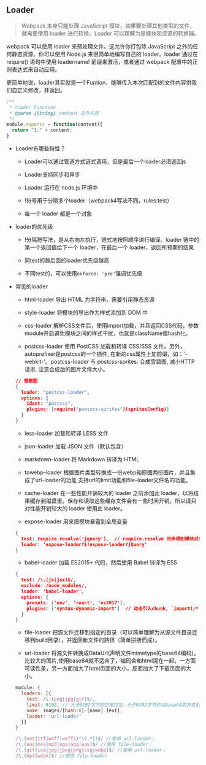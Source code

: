## Loader

  > Webpack 本身只能处理 JavaScript 模块，如果要处理其他类型的文件，就需要使用 loader 进行转换。Loader 可以理解为是模块和资源的转换器。

  webpack 可以使用 loader 来预处理文件。这允许你打包除 JavaScript 之外的任何静态资源。你可以使用 Node.js 来很简单地编写自己的 loader。loader 通过在 require() 语句中使用 loadername! 前缀来激活，或者通过 webpack 配置中的正则表达式来自动应用。

  更简单地说，loader其实就是一个Funtion，能够传入本次匹配到的文件内容供我们自定义修改，并返回。

  ```js
  /**
   * loader Function
   * @param {String} content 文件内容
   */
  module.exports = function(content){
    return "1;" + content;
  }
  ```

* Loader有哪些特性？

  - Loader可以通过管道方式链式调用，但是最后一个loader必须返回js

  - Loader支持同步和异步

  - Loader 运行在 node.js 环境中

  - !符号用于分隔多个loader（webpack4写法不同，rules:test）

  - 每一个 loader 都是一个对象

* loader的优先级

  - !分隔符写法，是从右向左执行，链式地按照顺序进行编译。loader 链中的第一个返回值给下一个 loader，在最后一个 loader，返回所预期的结果

  - 同test的越后面的loader优先级越高

  - 不同test的，可以使用`enforce: 'pre'`强调优先级

* 常见的loader

  - html-loader 导出 HTML 为字符串，需要引用静态资源

  - style-loader 将模块的导出作为样式添加到 DOM 中

  - css-loader 解析CSS文件后，使用import加载，并且返回CSS代码，参数module开启避免模块之间的样式干扰，也就是className值hash化。

  - postcss-loader 使用 PostCSS 加载和转译 CSS/SSS 文件。另外，autoprefixer是postcss的一个插件, 在新的css属性上加前缀，如：'-webkit-'。postcss-loader 与 postcss-sprites: 合成雪碧图, 减小HTTP请求. 注意合成后的图片文件大小。

  ```json
  // 雪碧图
  {
    loader: "postcss-loader",
    options: {
      ident: "postcss",
      plugins: [require("postcss-sprites")(spritesConfig)]
    }
  }
  ```

  - less-loader 加载和转译 LESS 文件

  - json-loader 加载 JSON 文件（默认包含）

  - markdown-loader 将 Markdown 转译为 HTML

  - towebp-loader 根据图片类型转换成一份webp和原图两份图片，并且集成了url-loader的功能 支持url的limit功能和file-loader文件名的功能。

  - cache-loader 在一些性能开销较大的 loader 之前添加此 loader，以将结果缓存到磁盘里。保存和读取这些缓存文件会有一些时间开销，所以请只对性能开销较大的 loader 使用此 loader。

  - expose-loader 用来把模块暴露到全局变量
  
  ```json
  {
    test: require.resolve('jquery'),  // require.resolve 用来得到模块对应的绝对路径
    loader: 'expose-loader?$!expose-loader?jQuery'
  }
  ```

  - babel-loader 加载 ES2015+ 代码，然后使用 Babel 转译为 ES5

  ```json
  {
    test: /\.(js|jsx)$/,
    exclude: /node_modules/,
    loader: 'babel-loader',
    options: {
      presets: ['env', 'react', 'es2017'],
      plugins: ['syntax-dynamic-import']  // 动态引入chunk, `import(/* webpackChunkName: "my-chunk-name" */'moment').then`
    }
  }
  ```

  - file-loader 把源文件迁移到指定的目录（可以简单理解为从源文件目录迁移到build目录），并返回新文件的路径（简单拼接而成）。

  - url-loader 将源文件转换成DataUrl(声明文件mimetype的base64编码)。比较大的图片,使用base64就不适合了，编码会和html混在一起，一方面可读性差，另一方面加大了html页面的大小，反而加大了下载页面的大小。

  ```js
  module: {
    loaders: [{
      test: /\.(png|jpg|gif)$/,
      limit: 8192, // 大于8192字节的正常打包，小于8192字节的以base64的方式引入
      name: images/[hash:8]-[name].[ext],
      loader: 'url-loader' 
    }]
  }
  ```

  ```js
  /\.(eot|ttf|woff|woff2)(\?.*)?$/ //使用 url-loader；
  /\.(aac|m4a|mp3|oga|ogg|wav)$/ //使用 file-loader；
  /\.(gif|ico|jpg|jpeg|png|svg|webp)$/ //使用 url-loader；
  /\.(mp4|webm)$/ //使用 file-loader
  ```

